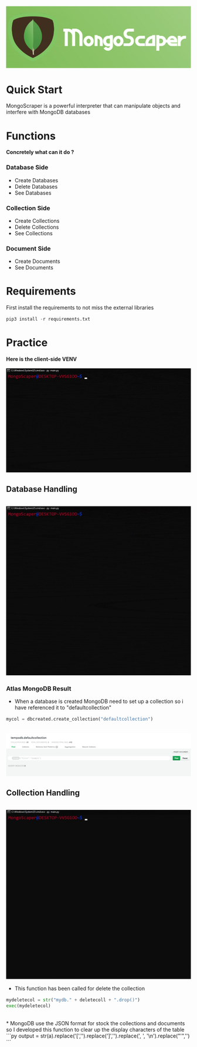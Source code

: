 <br><img src=/img/mongoscaper.png><br>
# Quick Start
MongoScraper is a powerful interpreter that can manipulate objects and interfere with MongoDB databases
# Functions
**Concretely what can it do ?**
### Database Side
* Create Databases
* Delete Databases
* See Databases
### Collection Side
* Create Collections
* Delete Collections 
* See Collections 
### Document Side
* Create Documents
* See Documents
# Requirements
First install the requirements to not miss the external libraries 
```py
pip3 install -r requirements.txt
```
# Practice
**Here is the client-side VENV**<br>
<br><img src=/img/cli.gif><br>
## Database Handling
<br><img src=/img/db.gif><br>
### Atlas MongoDB Result
* When a database is created MongoDB need to set up a collection so i have referenced it to "defaultcollection"<br>
```py
mycol = dbcreated.create_collection("defaultcollection")
```
<br><img src=/img/dbcreated.png><br>
## Collection Handling
<br><img src=/img/coll.gif><br>
* This function has been called for delete the collection<br>
```py
mydeletecol = str("mydb." + deletecoll + ".drop()")
exec(mydeletecol)
```
<br>
* MongoDB use the JSON format for stock the collections and documents so I developed this function to clear up the display characters of the table<br>
```py
output = str(a).replace('[','').replace(']','').replace(', ', '\n').replace("'",'')
```
